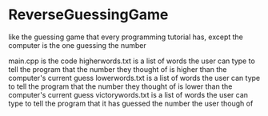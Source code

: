 # ReverseGuessingGame
like the guessing game that every programming tutorial has, except the computer is the one guessing the number

main.cpp is the code
higherwords.txt is a list of words the user can type to tell the program that the number they thought of is higher than the computer's current guess
lowerwords.txt is a list of words the user can type to tell the program that the number they thought of is lower than the computer's current guess
victorywords.txt is a list of words the user can type to tell the program that it has guessed the number the user though of
